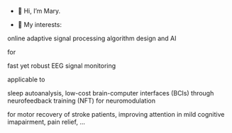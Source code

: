 - 👋 Hi, I’m Mary.

- 💞️ My interests: 


online adaptive signal processing algorithm design and AI 


for 


fast yet robust EEG signal monitoring


applicable to



sleep autoanalysis, low-cost brain-computer interfaces (BCIs) through neurofeedback training (NFT) for neuromodulation   

for motor recovery of stroke patients, improving attention in mild cognitive imapairment, pain relief, ... 
